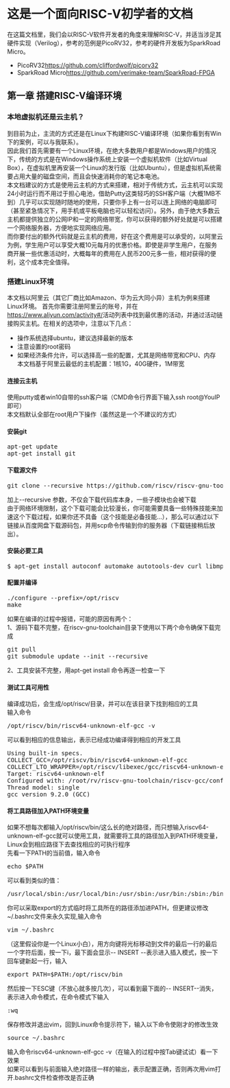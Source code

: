 # 这是一个面向RISC-V初学者的文档
在这篇文档里，我们会以RISC-V软件开发者的角度来理解RISC-V，并适当涉足其硬件实现（Verilog），参考的范例是PicoRV32，参考的硬件开发板为SparkRoad Micro。
* PicoRV32<https://github.com/cliffordwolf/picorv32>
* SparkRoad Micro<https://github.com/verimake-team/SparkRoad-FPGA>

## 第一章 搭建RISC-V编译环境
### 本地虚拟机还是云主机？
到目前为止，主流的方式还是在Linux下构建RISC-V编译环境（如果你看到有Win下的案例，可以与我联系）。        
因此我们首先需要有一个Linux环境，在绝大多数用户都是Windows用户的情况下，传统的方式是在Windows操作系统上安装一个虚拟机软件（比如Virtual Box），在虚拟机里再安装一个Linux的发行版（比如Ubuntu），但是虚拟机系统需要占用大量的磁盘空间，而且会快速消耗你的笔记本电池。    
本文档建议的方式是使用云主机的方式来搭建，相对于传统方式，云主机可以实现24小时运行而不用过于担心电池，借助Putty这类轻巧的SSH客户端（大概1MB不到）几乎可以实现随时随地的使用，只要你手上有一台可以连上网络的电脑即可（甚至紧急情况下，用手机或平板电脑也可以轻松访问）。另外，由于绝大多数云主机都提供独立的公网IP和一定的网络带宽，你可以获得的额外好处就是可以搭建一个网络服务器，方便地实现网络应用。    
而你要付出的额外代码就是云主机的费用，好在这个费用是可以承受的，以阿里云为例，学生用户可以享受大概10元每月的优惠价格。即使是非学生用户，在服务商开展一些优惠活动时，大概每年的费用在人民币200元多一些，相对获得的便利，这个成本完全值得。

### 搭建Linux环境
本文档以阿里云（其它厂商比如Amazon、华为云大同小异）主机为例来搭建Linux环境。
首先你需要注册阿里云的账号，并在<https://www.aliyun.com/activity#/>活动列表中找到最优惠的活动，并通过活动链接购买主机。在相关的选项中，注意以下几点：
* 操作系统选择ubuntu，建议选择最新的版本
* 注意设置的root密码
* 如果经济条件允许，可以选择高一些的配置，尤其是网络带宽和CPU、内存    
本文档基于阿里云最低的主机配置：1核1G，40G硬件，1M带宽

#### 连接云主机
使用putty或者win10自带的ssh客户端（CMD命令行界面下输入ssh root@YouIP即可）    
本文档默认全部在root用户下操作（虽然这是一个不建议的方式）    

#### 安装git
<pre>
apt-get update
apt-get install git
</pre>

#### 下载源文件
<pre>
git clone --recursive https://github.com/riscv/riscv-gnu-toolchain    
</pre>
加上--recursive 参数，不仅会下载代码库本身，一些子模块也会被下载    
由于网络环境限制，这个下载可能会比较漫长，你可能需要具备一些特殊技能来加速这个下载过程，如果你还不具备（这个技能是必备技能...），那么可以通过以下链接从百度网盘下载源码包，并用scp命令传输到你的服务器（下载链接稍后放出）。

#### 安装必要工具
<pre>
$ apt-get install autoconf automake autotools-dev curl libmpc-dev libmpfr-dev libgmp-dev gawk build-essential bison flex texinfo gperf libtool patchutils bc zlib1g-dev libexpat-dev
</pre>
#### 配置并编译
<pre>
./configure --prefix=/opt/riscv    
make    
</pre>
如果在编译的过程中报错，可能的原因有两个：    
1、源码下载不完整，在riscv-gnu-toolchain目录下使用以下两个命令确保下载完成    
<pre>
git pull    
git submodule update --init --recursive    
</pre>
2、工具安装不完整，用apt-get install 命令再逐一检查一下    

#### 测试工具可用性
编译成功后，会生成/opt/riscv/目录，并可以在该目录下找到相应的工具    
输入命令    
<pre>
/opt/riscv/bin/riscv64-unknown-elf-gcc -v    
</pre>
可以看到相应的信息输出，表示已经成功编译得到相应的开发工具    
<pre>
Using built-in specs.
COLLECT_GCC=/opt/riscv/bin/riscv64-unknown-elf-gcc
COLLECT_LTO_WRAPPER=/opt/riscv/libexec/gcc/riscv64-unknown-elf/9.2.0/lto-wrapper
Target: riscv64-unknown-elf
Configured with: /root/rv/riscv-gnu-toolchain/riscv-gcc/configure --target=riscv64-unknown-elf --prefix=/opt/riscv --disable-shared --disable-threads --enable-languages=c,c++ --with-system-zlib --enable-tls --with-newlib --with-sysroot=/opt/riscv/riscv64-unknown-elf --with-native-system-header-dir=/include --disable-libmudflap --disable-libssp --disable-libquadmath --disable-libgomp --disable-nls --disable-tm-clone-registry --src=.././riscv-gcc --enable-checking=yes --disable-multilib --with-abi=lp64d --with-arch=rv64imafdc --with-tune=rocket 'CFLAGS_FOR_TARGET=-Os  -mcmodel=medlow' 'CXXFLAGS_FOR_TARGET=-Os  -mcmodel=medlow'
Thread model: single
gcc version 9.2.0 (GCC) 
</pre>
#### 将工具路径加入PATH环境变量
如果不想每次都输入/opt/riscv/bin/这么长的绝对路径，而只想输入riscv64-unknown-elf-gcc就可以使用工具，就需要将工具的路径加入到PATH环境变量，Linux会到相应路径下去查找相应的可执行程序    
先看一下PATH的当前值，输入命令    
<pre>
echo $PATH    
</pre>
可以看到类似的值：    
<pre>
/usr/local/sbin:/usr/local/bin:/usr/sbin:/usr/bin:/sbin:/bin:/usr/games:/usr/local/games    
</pre>
你可以采取export的方式临时将工具所在的路径添加进PATH，但更建议修改~/.bashrc文件来永久实现,输入命令    
<pre>
vim ~/.bashrc    
</pre>
（这里假设你是一个Linux小白），用方向键将光标移动到文件的最后一行的最后一个字符后面，按一下i，最下面会显示-- INSERT --表示进入插入模式，按一下回车键新起一行，输入    
<pre>
export PATH=$PATH:/opt/riscv/bin    
</pre>
然后按一下ESC键（不放心就多按几次），可以看到最下面的-- INSERT--消失，表示进入命令模式，在命令模式下输入    
<pre>
:wq    
</pre>
保存修改并退出vim，回到Linux命令提示符下，输入以下命令使刚才的修改生效    
<pre>
source ~/.bashrc    
</pre>
输入命令riscv64-unknown-elf-gcc -v（在输入的过程中按Tab键试试）看一下效果    
如果可以看到与前面输入绝对路径一样的输出，表示配置正确，否则再次用vim打开.bashrc文件检查修改是否正确    








